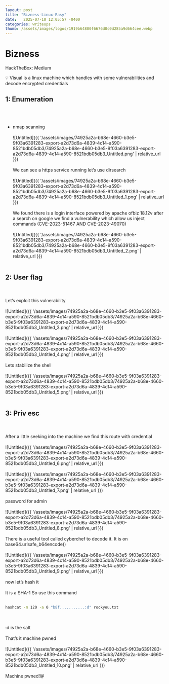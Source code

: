 ```yaml
---
layout: post
title: "Bizness-Linux-Easy"
date:   2025-07-10 12:05:57 -0400
categories: writeups
thumb: /assets/images/logos/1919b64800f6676d0c0d285a9d664cee.webp
---
```


# Bizness

HackTheBox: Medium

<aside>
💡 Visual is a linux  machine which handles with some vulnerabilities and decode encrypted credentials

</aside>

## 1: Enumeration
<br/><br/>
- nmap scanning
<br/><br/>
![Untitled]({{ '/assets/images/74925a2a-b68e-4660-b3e5-9f03a6391283-export-a2d73d6a-4839-4c14-a590-8521bdb05db3/74925a2a-b68e-4660-b3e5-9f03a6391283-export-a2d73d6a-4839-4c14-a590-8521bdb05db3_Untitled.png' | relative_url }})
<br/><br/>
We can see a https service running let’s use dirsearch 
<br/><br/>
![Untitled]({{ '/assets/images/74925a2a-b68e-4660-b3e5-9f03a6391283-export-a2d73d6a-4839-4c14-a590-8521bdb05db3/74925a2a-b68e-4660-b3e5-9f03a6391283-export-a2d73d6a-4839-4c14-a590-8521bdb05db3_Untitled_1.png' | relative_url }})
<br/><br/>
We found there is a login interface powered by apache ofbiz 18.12v after a search on google we find a vulnerability which allow us inject commands (CVE-2023-51467 AND CVE-2023-49070)
<br/><br/>
![Untitled]({{ '/assets/images/74925a2a-b68e-4660-b3e5-9f03a6391283-export-a2d73d6a-4839-4c14-a590-8521bdb05db3/74925a2a-b68e-4660-b3e5-9f03a6391283-export-a2d73d6a-4839-4c14-a590-8521bdb05db3_Untitled_2.png' | relative_url }})
<br/><br/>
## 2: User flag
<br/><br/>
Let’s exploit this vulnerability
<br/><br/>
![Untitled]({{ '/assets/images/74925a2a-b68e-4660-b3e5-9f03a6391283-export-a2d73d6a-4839-4c14-a590-8521bdb05db3/74925a2a-b68e-4660-b3e5-9f03a6391283-export-a2d73d6a-4839-4c14-a590-8521bdb05db3_Untitled_3.png' | relative_url }})
<br/><br/>
![Untitled]({{ '/assets/images/74925a2a-b68e-4660-b3e5-9f03a6391283-export-a2d73d6a-4839-4c14-a590-8521bdb05db3/74925a2a-b68e-4660-b3e5-9f03a6391283-export-a2d73d6a-4839-4c14-a590-8521bdb05db3_Untitled_4.png' | relative_url }})
<br/><br/>
Lets stabilize the shell
<br/><br/>
![Untitled]({{ '/assets/images/74925a2a-b68e-4660-b3e5-9f03a6391283-export-a2d73d6a-4839-4c14-a590-8521bdb05db3/74925a2a-b68e-4660-b3e5-9f03a6391283-export-a2d73d6a-4839-4c14-a590-8521bdb05db3_Untitled_5.png' | relative_url }})
<br/><br/>
## 3: Priv esc
<br/><br/>
After a little seeking into the machine we find this route with credential
<br/><br/>
![Untitled]({{ '/assets/images/74925a2a-b68e-4660-b3e5-9f03a6391283-export-a2d73d6a-4839-4c14-a590-8521bdb05db3/74925a2a-b68e-4660-b3e5-9f03a6391283-export-a2d73d6a-4839-4c14-a590-8521bdb05db3_Untitled_6.png' | relative_url }})
<br/><br/>
![Untitled]({{ '/assets/images/74925a2a-b68e-4660-b3e5-9f03a6391283-export-a2d73d6a-4839-4c14-a590-8521bdb05db3/74925a2a-b68e-4660-b3e5-9f03a6391283-export-a2d73d6a-4839-4c14-a590-8521bdb05db3_Untitled_7.png' | relative_url }})
<br/><br/>
password for admin
<br/><br/>
![Untitled]({{ '/assets/images/74925a2a-b68e-4660-b3e5-9f03a6391283-export-a2d73d6a-4839-4c14-a590-8521bdb05db3/74925a2a-b68e-4660-b3e5-9f03a6391283-export-a2d73d6a-4839-4c14-a590-8521bdb05db3_Untitled_8.png' | relative_url }})
<br/><br/>
There is a useful tool called cyberchef to decode it. It is on base64.urlsafe_b64encode()
<br/><br/>
![Untitled]({{ '/assets/images/74925a2a-b68e-4660-b3e5-9f03a6391283-export-a2d73d6a-4839-4c14-a590-8521bdb05db3/74925a2a-b68e-4660-b3e5-9f03a6391283-export-a2d73d6a-4839-4c14-a590-8521bdb05db3_Untitled_9.png' | relative_url }})
<br/><br/>
now let’s hash it
<br/><br/>
It is a SHA-1 So use this command
<br/><br/>
```bash
hashcat -m 120 -a 0 "b8f...........:d" rockyou.txt
```
<br/><br/>
:d is the salt 
<br/><br/>
That’s it machine pwned
<br/><br/>
![Untitled]({{ '/assets/images/74925a2a-b68e-4660-b3e5-9f03a6391283-export-a2d73d6a-4839-4c14-a590-8521bdb05db3/74925a2a-b68e-4660-b3e5-9f03a6391283-export-a2d73d6a-4839-4c14-a590-8521bdb05db3_Untitled_10.png' | relative_url }})
<br/><br/>
Machine pwned!@
<script src="{{ '/assets/js/matrix-overlay.js' | relative_url }}"></script>


<link rel="stylesheet" href="{{ '/assets/css/imagesstyle.css' | relative_url }}">
